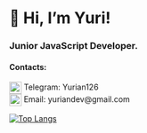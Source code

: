 # 👋 Hi, I’m Yuri! 
### Junior JavaScript Developer.
#### Contacts: 
<img width="22" align="center" alt="Telegram" src="https://user-images.githubusercontent.com/58323622/132179767-bf0c156f-658e-4652-953f-222780133a60.png" /> Telegram: Yurian126 </br>
<img width="22" align="center" alt="email" src="https://user-images.githubusercontent.com/58323622/132189014-f18ae311-3f27-41a8-a961-05a07a8694bb.png" /> Email: yuriandev@<span></span>gmail.com

[![Top Langs](https://github-readme-stats.vercel.app/api/top-langs/?username=yuriandev&hide=html&langs_count=8&layout=compact)](https://github.com/anuraghazra/github-readme-stats)


<!---
yuriandev/yuriandev is a ✨ special ✨ repository because its `README.md` (this file) appears on your GitHub profile.
You can click the Preview link to take a look at your changes.
--->
